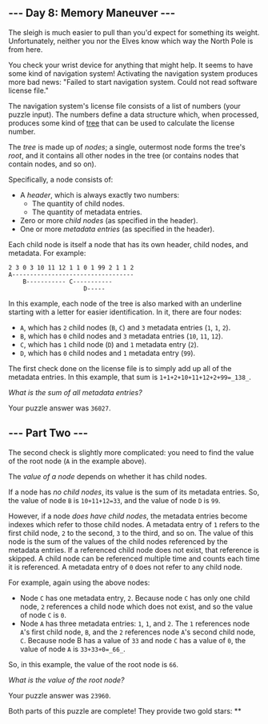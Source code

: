 ## --- Day 8: Memory Maneuver ---

The sleigh is much easier to pull than you'd expect for something its weight. Unfortunately, neither you nor the Elves know <span title="It's North. Obviously.">which way</span> the North Pole is from here.

You check your wrist device for anything that might help. It seems to have some kind of navigation system! Activating the navigation system produces more bad news: "Failed to start navigation system. Could not read software license file."

The navigation system's license file consists of a list of numbers (your puzzle input). The numbers define a data structure which, when processed, produces some kind of [tree](https://en.wikipedia.org/wiki/Tree_(data_structure)) that can be used to calculate the license number.

The _tree_ is made up of _nodes_; a single, outermost node forms the tree's _root_, and it contains all other nodes in the tree (or contains nodes that contain nodes, and so on).

Specifically, a node consists of:

*   A _header_, which is always exactly two numbers:
    *   The quantity of child nodes.
    *   The quantity of metadata entries.
*   Zero or more _child nodes_ (as specified in the header).
*   One or more _metadata entries_ (as specified in the header).

Each child node is itself a node that has its own header, child nodes, and metadata. For example:

    2 3 0 3 10 11 12 1 1 0 1 99 2 1 1 2
    A----------------------------------
        B----------- C-----------
                         D-----

In this example, each node of the tree is also marked with an underline starting with a letter for easier identification. In it, there are four nodes:

*   `A`, which has `2` child nodes (`B`, `C`) and `3` metadata entries (`1`, `1`, `2`).
*   `B`, which has `0` child nodes and `3` metadata entries (`10`, `11`, `12`).
*   `C`, which has `1` child node (`D`) and `1` metadata entry (`2`).
*   `D`, which has `0` child nodes and `1` metadata entry (`99`).

The first check done on the license file is to simply add up all of the metadata entries. In this example, that sum is `1+1+2+10+11+12+2+99=_138_`.

_What is the sum of all metadata entries?_

Your puzzle answer was `36027`.

## --- Part Two ---

The second check is slightly more complicated: you need to find the value of the root node (`A` in the example above).

The _value of a node_ depends on whether it has child nodes.

If a node has _no child nodes_, its value is the sum of its metadata entries. So, the value of node `B` is `10+11+12=33`, and the value of node `D` is `99`.

However, if a node _does have child nodes_, the metadata entries become indexes which refer to those child nodes. A metadata entry of `1` refers to the first child node, `2` to the second, `3` to the third, and so on. The value of this node is the sum of the values of the child nodes referenced by the metadata entries. If a referenced child node does not exist, that reference is skipped. A child node can be referenced multiple time and counts each time it is referenced. A metadata entry of `0` does not refer to any child node.

For example, again using the above nodes:

*   Node `C` has one metadata entry, `2`. Because node `C` has only one child node, `2` references a child node which does not exist, and so the value of node `C` is `0`.
*   Node `A` has three metadata entries: `1`, `1`, and `2`. The `1` references node `A`'s first child node, `B`, and the `2` references node `A`'s second child node, `C`. Because node B has a value of `33` and node `C` has a value of `0`, the value of node `A` is `33+33+0=_66_`.

So, in this example, the value of the root node is `66`.

_What is the value of the root node?_

Your puzzle answer was `23960`.

Both parts of this puzzle are complete! They provide two gold stars: **


